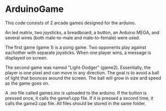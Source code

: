 # ArduinoGame
This code consists of 2 arcade games designed for the arduino.

An led matrix, two joysticks, a breadboard, a button, an Arduino MEGA, and several wires (both male-to-male and male-to-female) were used.

The first game (game 1) is a pong game. Two opponents play against eachother with separate joysticks. When one player wins, a message
is displayed on screen.

The second game was named "Light-Dodger" (game2). Essentially, the player is one pixel and can move in any direction. The goal is to avoid a ball of light that bounces around the screen. The ball will grow in size and speed as the game goes on.

A .ino file called games.ino is uploaded to the arduino. If the button is pressed once, it calls the game1.cpp file. If it is pressed a second time, it calls the game2.cpp file. All files should be stored in the same folder.


